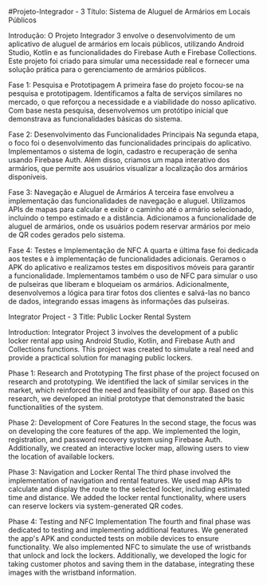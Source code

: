 #Projeto-Integrador - 3
Título: Sistema de Aluguel de Armários em Locais Públicos

Introdução: O Projeto Integrador 3 envolve o desenvolvimento de um aplicativo de aluguel de armários em locais públicos, utilizando Android Studio, Kotlin e as funcionalidades do Firebase Auth e Firebase Collections. Este projeto foi criado para simular uma necessidade real e fornecer uma solução prática para o gerenciamento de armários públicos.

Fase 1: Pesquisa e Prototipagem A primeira fase do projeto focou-se na pesquisa e prototipagem. Identificamos a falta de serviços similares no mercado, o que reforçou a necessidade e a viabilidade do nosso aplicativo. Com base nesta pesquisa, desenvolvemos um protótipo inicial que demonstrava as funcionalidades básicas do sistema.

Fase 2: Desenvolvimento das Funcionalidades Principais Na segunda etapa, o foco foi o desenvolvimento das funcionalidades principais do aplicativo. Implementamos o sistema de login, cadastro e recuperação de senha usando Firebase Auth. Além disso, criamos um mapa interativo dos armários, que permite aos usuários visualizar a localização dos armários disponíveis.

Fase 3: Navegação e Aluguel de Armários A terceira fase envolveu a implementação das funcionalidades de navegação e aluguel. Utilizamos APIs de mapas para calcular e exibir o caminho até o armário selecionado, incluindo o tempo estimado e a distância. Adicionamos a funcionalidade de aluguel de armários, onde os usuários podem reservar armários por meio de QR codes gerados pelo sistema.

Fase 4: Testes e Implementação de NFC A quarta e última fase foi dedicada aos testes e à implementação de funcionalidades adicionais. Geramos o APK do aplicativo e realizamos testes em dispositivos móveis para garantir a funcionalidade. Implementamos também o uso de NFC para simular o uso de pulseiras que liberam e bloqueiam os armários. Adicionalmente, desenvolvemos a lógica para tirar fotos dos clientes e salvá-las no banco de dados, integrando essas imagens às informações das pulseiras.

Integrator Project - 3
Title: Public Locker Rental System

Introduction: Integrator Project 3 involves the development of a public locker rental app using Android Studio, Kotlin, and Firebase Auth and Collections functions. This project was created to simulate a real need and provide a practical solution for managing public lockers.

Phase 1: Research and Prototyping The first phase of the project focused on research and prototyping. We identified the lack of similar services in the market, which reinforced the need and feasibility of our app. Based on this research, we developed an initial prototype that demonstrated the basic functionalities of the system.

Phase 2: Development of Core Features In the second stage, the focus was on developing the core features of the app. We implemented the login, registration, and password recovery system using Firebase Auth. Additionally, we created an interactive locker map, allowing users to view the location of available lockers.

Phase 3: Navigation and Locker Rental The third phase involved the implementation of navigation and rental features. We used map APIs to calculate and display the route to the selected locker, including estimated time and distance. We added the locker rental functionality, where users can reserve lockers via system-generated QR codes.

Phase 4: Testing and NFC Implementation The fourth and final phase was dedicated to testing and implementing additional features. We generated the app's APK and conducted tests on mobile devices to ensure functionality. We also implemented NFC to simulate the use of wristbands that unlock and lock the lockers. Additionally, we developed the logic for taking customer photos and saving them in the database, integrating these images with the wristband information.
